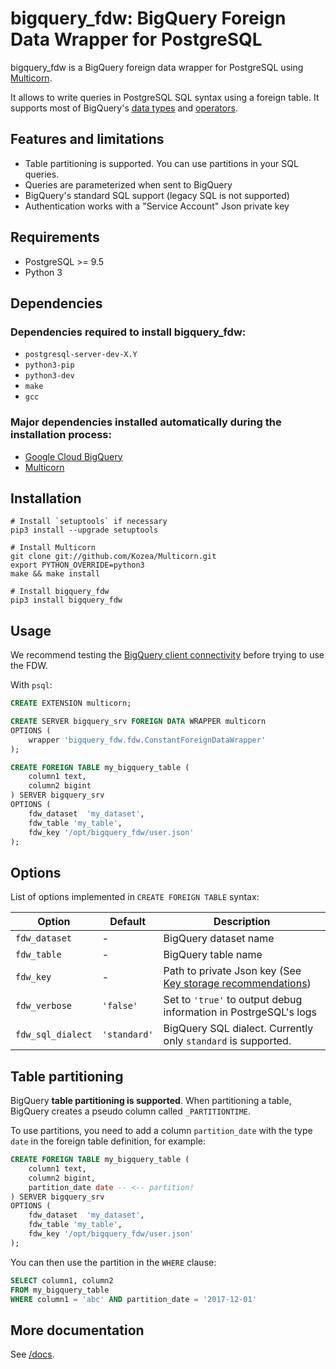 # bigquery_fdw: BigQuery Foreign Data Wrapper for PostgreSQL

bigquery_fdw is a BigQuery foreign data wrapper for PostgreSQL using [Multicorn](https://github.com/Kozea/Multicorn).

It allows to write queries in PostgreSQL SQL syntax using a foreign table. It supports most of BigQuery's [data types](docs/data_types.md) and [operators](docs/operators.md).

## Features and limitations

 - Table partitioning is supported. You can use partitions in your SQL queries.
 - Queries are parameterized when sent to BigQuery
 - BigQuery's standard SQL support (legacy SQL is not supported)
 - Authentication works with a "Service Account" Json private key

## Requirements

 - PostgreSQL >= 9.5
 - Python 3

## Dependencies

### Dependencies required to install bigquery_fdw:

 - `postgresql-server-dev-X.Y`
 - `python3-pip`
 - `python3-dev`
 - `make`
 - `gcc`

### Major dependencies installed automatically during the installation process:

 - [Google Cloud BigQuery](https://pypi.org/project/google-cloud-bigquery/)
 - [Multicorn](https://github.com/Kozea/Multicorn)

## Installation

```
# Install `setuptools` if necessary
pip3 install --upgrade setuptools

# Install Multicorn
git clone git://github.com/Kozea/Multicorn.git
export PYTHON_OVERRIDE=python3
make && make install

# Install bigquery_fdw
pip3 install bigquery_fdw
```

## Usage

We recommend testing the [BigQuery client connectivity](docs/test_client.md) before trying to use the FDW.

With `psql`:

```sql
CREATE EXTENSION multicorn;

CREATE SERVER bigquery_srv FOREIGN DATA WRAPPER multicorn
OPTIONS (		
    wrapper 'bigquery_fdw.fdw.ConstantForeignDataWrapper'		
);

CREATE FOREIGN TABLE my_bigquery_table (
    column1 text,
    column2 bigint
) SERVER bigquery_srv
OPTIONS (
    fdw_dataset  'my_dataset',
    fdw_table 'my_table',
    fdw_key '/opt/bigquery_fdw/user.json'
);
```

## Options

List of options implemented in `CREATE FOREIGN TABLE` syntax:

| Option | Default | Description |
|-----|----|----|
| `fdw_dataset` | - | BigQuery dataset name |
| `fdw_table` | - | BigQuery table name |
| `fdw_key` | - | Path to private Json key (See [Key storage recommendations](docs/key_storage.md)) |
| `fdw_verbose` | `'false'` | Set to `'true'` to output debug information in PostrgeSQL's logs |
| `fdw_sql_dialect` | `'standard'` | BigQuery SQL dialect. Currently only `standard` is supported. |

## Table partitioning

BigQuery **table partitioning is supported**. When partitioning a table, BigQuery creates a pseudo column called `_PARTITIONTIME`.

To use partitions, you need to add a column `partition_date` with the type `date` in the foreign table definition, for example:

```sql
CREATE FOREIGN TABLE my_bigquery_table (
    column1 text,
    column2 bigint,
    partition_date date -- <-- partition!
) SERVER bigquery_srv
OPTIONS (
    fdw_dataset  'my_dataset',
    fdw_table 'my_table',
    fdw_key '/opt/bigquery_fdw/user.json'
);
```

You can then use the partition in the `WHERE` clause:

```sql
SELECT column1, column2
FROM my_bigquery_table
WHERE column1 = 'abc' AND partition_date = '2017-12-01'
```

## More documentation

See [/docs](/docs).
